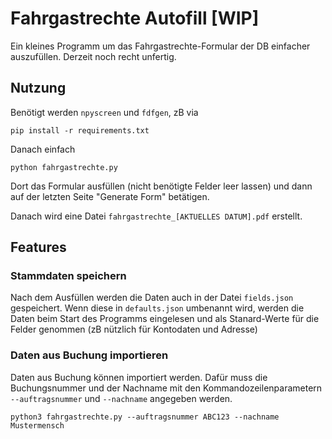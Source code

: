 # Fahrgastrechte Autofill [WIP]

Ein kleines Programm um das Fahrgastrechte-Formular der DB einfacher auszufüllen. Derzeit noch recht unfertig.

## Nutzung

Benötigt werden `npyscreen` und `fdfgen`, zB via

```
pip install -r requirements.txt
```

Danach einfach

```
python fahrgastrechte.py
```

Dort das Formular ausfüllen (nicht benötigte Felder leer lassen) und dann auf der letzten Seite "Generate Form" betätigen.

Danach wird eine Datei `fahrgastrechte_[AKTUELLES DATUM].pdf` erstellt.

## Features

### Stammdaten speichern

Nach dem Ausfüllen werden die Daten auch in der Datei `fields.json` gespeichert.
Wenn diese in `defaults.json` umbenannt wird, werden die Daten beim Start des Programms eingelesen und als Stanard-Werte für die Felder genommen (zB nützlich für Kontodaten und Adresse)

### Daten aus Buchung importieren

Daten aus Buchung können importiert werden.
Dafür muss die Buchungsnummer und der Nachname mit den Kommandozeilenparametern `--auftragsnummer` und `--nachname` angegeben werden.

```
python3 fahrgastrechte.py --auftragsnummer ABC123 --nachname Mustermensch
```
